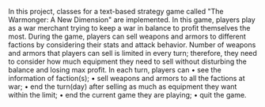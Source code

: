In this project, classes for a text-based strategy game called "The Warmonger: A New Dimension" are implemented.
In this game, players play as a war merchant trying to keep a war in balance to profit themselves the 
most. During the game, players can sell weapons and armors to different factions by considering their 
stats and attack behavior. Number of weapons and armors that players can sell is limited in every 
turn; therefore, they need to consider how much equipment they need to sell without disturbing the 
balance and losing max profit.
In each turn, players can
• see the information of faction(s);
• sell weapons and armors to all the factions at war;
• end the turn(day) after selling as much as equipment they want within the limit;
• end the current game they are playing;
• quit the game.
